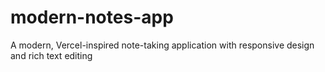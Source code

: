 # modern-notes-app
A modern, Vercel-inspired note-taking application with responsive design and rich text editing
